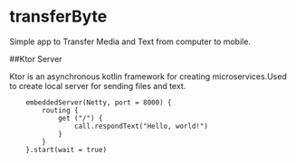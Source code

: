 # transferByte
Simple app to Transfer Media and Text from computer to mobile.

##Ktor Server

Ktor is an asynchronous kotlin framework for creating microservices.Used to create local server for sending files and text.

```
	embeddedServer(Netty, port = 8000) {
		routing {
			get ("/") {
				call.respondText("Hello, world!")
			}
		}
	}.start(wait = true)
```





